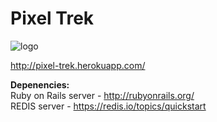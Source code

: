 # Pixel Trek

![logo](https://github.com/bowwow15/pixel-trek/blob/master/public/favicon.gif?raw=true)

http://pixel-trek.herokuapp.com/

**Depenencies:**<br>
Ruby on Rails server - http://rubyonrails.org/<br>
REDIS server - https://redis.io/topics/quickstart<br><br>